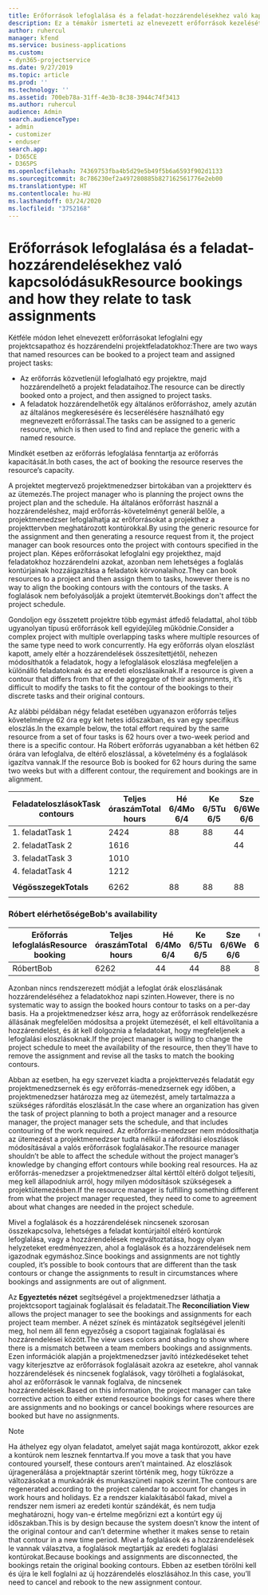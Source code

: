 ```yaml
---
title: Erőforrások lefoglalása és a feladat-hozzárendelésekhez való kapcsolódásuk
description: Ez a témakör ismerteti az elnevezett erőforrások kezelését, az erőforrás-foglalásokat és a feladat-hozzárendeléseket, és azt, hogy ezek hogyan kapcsolódnak egymáshoz.
author: ruhercul
manager: kfend
ms.service: business-applications
ms.custom:
- dyn365-projectservice
ms.date: 9/27/2019
ms.topic: article
ms.prod: ''
ms.technology: ''
ms.assetid: 700eb78a-31ff-4e3b-8c38-3944c74f3413
ms.author: ruhercul
audience: Admin
search.audienceType:
- admin
- customizer
- enduser
search.app:
- D365CE
- D365PS
ms.openlocfilehash: 74369753fba4b5d29e5b49f5b6a6593f902d1133
ms.sourcegitcommit: 8c786230ef2a497280885b827162561776e2eb00
ms.translationtype: HT
ms.contentlocale: hu-HU
ms.lasthandoff: 03/24/2020
ms.locfileid: "3752168"
---
```

# <a name="resource-bookings-and-how-they-relate-to-task-assignments"></a><span data-ttu-id="08814-103">Erőforrások lefoglalása és a feladat-hozzárendelésekhez való kapcsolódásuk</span><span class="sxs-lookup"><span data-stu-id="08814-103">Resource bookings and how they relate to task assignments</span></span>


<span data-ttu-id="08814-104">Kétféle módon lehet elnevezett erőforrásokat lefoglalni egy projektcsapathoz és hozzárendelni projektfeladatokhoz:</span><span class="sxs-lookup"><span data-stu-id="08814-104">There are two ways that named resources can be booked to a project team and assigned project tasks:</span></span>

- <span data-ttu-id="08814-105">Az erőforrás közvetlenül lefoglalható egy projektre, majd hozzárendelhető a projekt feladataihoz.</span><span class="sxs-lookup"><span data-stu-id="08814-105">The resource can be directly booked onto a project, and then assigned to project tasks.</span></span>
- <span data-ttu-id="08814-106">A feladatok hozzárendelhetők egy általános erőforráshoz, amely azután az általános megkeresésére és lecserélésére használható egy megnevezett erőforrással.</span><span class="sxs-lookup"><span data-stu-id="08814-106">The tasks can be assigned to a generic resource, which is then used to find and replace the generic with a named resource.</span></span> 

<span data-ttu-id="08814-107">Mindkét esetben az erőforrás lefoglalása fenntartja az erőforrás kapacitását.</span><span class="sxs-lookup"><span data-stu-id="08814-107">In both cases, the act of booking the resource reserves the resource’s capacity.</span></span>

<span data-ttu-id="08814-108">A projektet megtervező projektmenedzser birtokában van a projektterv és az ütemezés.</span><span class="sxs-lookup"><span data-stu-id="08814-108">The project manager who is planning the project owns the project plan and the schedule.</span></span> <span data-ttu-id="08814-109">Ha általános erőforrást használ a hozzárendeléshez, majd erőforrás-követelményt generál belőle, a projektmenedzser lefoglalhatja az erőforrásokat a projekthez a projekttervben meghatározott kontúrokkal.</span><span class="sxs-lookup"><span data-stu-id="08814-109">By using the generic resource for the assignment and then generating a resource request from it, the project manager can book resources onto the project with contours specified in the project plan.</span></span> <span data-ttu-id="08814-110">Képes erőforrásokat lefoglalni egy projekthez, majd feladatokhoz hozzárendelni azokat, azonban nem lehetséges a foglalás kontúrjainak hozzáigazítása a feladatok körvonalaihoz.</span><span class="sxs-lookup"><span data-stu-id="08814-110">They can book resources to a project and then assign them to tasks, however there is no way to align the booking contours with the contours of the tasks.</span></span> <span data-ttu-id="08814-111">A foglalások nem befolyásolják a projekt ütemtervét.</span><span class="sxs-lookup"><span data-stu-id="08814-111">Bookings don't affect the project schedule.</span></span>

<span data-ttu-id="08814-112">Gondoljon egy összetett projektre több egymást átfedő feladattal, ahol több ugyanolyan típusú erőforrások kell egyidejűleg működnie.</span><span class="sxs-lookup"><span data-stu-id="08814-112">Consider a complex project with multiple overlapping tasks where multiple resources of the same type need to work concurrently.</span></span> <span data-ttu-id="08814-113">Ha egy erőforrás olyan eloszlást kapott, amely eltér a hozzárendelések összesítettjétől, nehezen módosíthatók a feladatok, hogy a lefoglalások eloszlása megfeleljen a különálló feladatoknak és az eredeti eloszlásaiknak.</span><span class="sxs-lookup"><span data-stu-id="08814-113">If a resource is given a contour that differs from that of the aggregate of their assignments, it’s difficult to modify the tasks to fit the contour of the bookings to their discrete tasks and their original contours.</span></span>

<span data-ttu-id="08814-114">Az alábbi példában négy feladat esetében ugyanazon erőforrás teljes követelménye 62 óra egy két hetes időszakban, és van egy specifikus eloszlás.</span><span class="sxs-lookup"><span data-stu-id="08814-114">In the example below, the total effort required by the same resource from a set of four tasks is 62 hours over a two-week period and there is a specific contour.</span></span> <span data-ttu-id="08814-115">Ha Róbert erőforrás ugyanabban a két hétben 62 órára van lefoglalva, de eltérő eloszlással, a követelmény és a foglalások igazítva vannak.</span><span class="sxs-lookup"><span data-stu-id="08814-115">If the resource Bob is booked for 62 hours during the same two weeks but with a different contour, the requirement and bookings are in alignment.</span></span>

| <span data-ttu-id="08814-116">**Feladateloszlások**</span><span class="sxs-lookup"><span data-stu-id="08814-116">**Task contours**</span></span>    | <span data-ttu-id="08814-117">**Teljes óraszám**</span><span class="sxs-lookup"><span data-stu-id="08814-117">**Total hours**</span></span> | <span data-ttu-id="08814-118">Hé 6/4</span><span class="sxs-lookup"><span data-stu-id="08814-118">Mo 6/4</span></span> | <span data-ttu-id="08814-119">Ke 6/5</span><span class="sxs-lookup"><span data-stu-id="08814-119">Tu 6/5</span></span> | <span data-ttu-id="08814-120">Sze 6/6</span><span class="sxs-lookup"><span data-stu-id="08814-120">We 6/6</span></span> | <span data-ttu-id="08814-121">Csü 6/7</span><span class="sxs-lookup"><span data-stu-id="08814-121">Th 6/7</span></span> | <span data-ttu-id="08814-122">Pé 6/8</span><span class="sxs-lookup"><span data-stu-id="08814-122">Fr 6/8</span></span> | <span data-ttu-id="08814-123">Szo 6/9</span><span class="sxs-lookup"><span data-stu-id="08814-123">Sa 6/9</span></span> | <span data-ttu-id="08814-124">Va 6/10</span><span class="sxs-lookup"><span data-stu-id="08814-124">Su 6/10</span></span> | <span data-ttu-id="08814-125">Hé 6/11</span><span class="sxs-lookup"><span data-stu-id="08814-125">Mo 6/11</span></span> | <span data-ttu-id="08814-126">Ke 6/12</span><span class="sxs-lookup"><span data-stu-id="08814-126">Tu 6/12</span></span> | <span data-ttu-id="08814-127">Sze 6/13</span><span class="sxs-lookup"><span data-stu-id="08814-127">We 6/13</span></span> | <span data-ttu-id="08814-128">Csü 6/14</span><span class="sxs-lookup"><span data-stu-id="08814-128">Th 6/14</span></span> | <span data-ttu-id="08814-129">Pé 6/15</span><span class="sxs-lookup"><span data-stu-id="08814-129">Fr 6/15</span></span> |
|----------------------|-----------------|--------|--------|--------|--------|--------|--------|---------|---------|---------|---------|---------|---------|
| <span data-ttu-id="08814-130">1. feladat</span><span class="sxs-lookup"><span data-stu-id="08814-130">Task 1</span></span>               | <span data-ttu-id="08814-131">24</span><span class="sxs-lookup"><span data-stu-id="08814-131">24</span></span>              | <span data-ttu-id="08814-132">8</span><span class="sxs-lookup"><span data-stu-id="08814-132">8</span></span>      | <span data-ttu-id="08814-133">8</span><span class="sxs-lookup"><span data-stu-id="08814-133">8</span></span>      | <span data-ttu-id="08814-134">4</span><span class="sxs-lookup"><span data-stu-id="08814-134">4</span></span>      |        |        |        |         |         |         | <span data-ttu-id="08814-135">4</span><span class="sxs-lookup"><span data-stu-id="08814-135">4</span></span>       |         |         |
| <span data-ttu-id="08814-136">2. feladat</span><span class="sxs-lookup"><span data-stu-id="08814-136">Task 2</span></span>               | <span data-ttu-id="08814-137">16</span><span class="sxs-lookup"><span data-stu-id="08814-137">16</span></span>              |        |        | <span data-ttu-id="08814-138">4</span><span class="sxs-lookup"><span data-stu-id="08814-138">4</span></span>      | <span data-ttu-id="08814-139">4</span><span class="sxs-lookup"><span data-stu-id="08814-139">4</span></span>      |        |        |         | <span data-ttu-id="08814-140">8</span><span class="sxs-lookup"><span data-stu-id="08814-140">8</span></span>       |         |         |         |         |
| <span data-ttu-id="08814-141">3. feladat</span><span class="sxs-lookup"><span data-stu-id="08814-141">Task 3</span></span>               | <span data-ttu-id="08814-142">10</span><span class="sxs-lookup"><span data-stu-id="08814-142">10</span></span>              |        |        |        |        | <span data-ttu-id="08814-143">4</span><span class="sxs-lookup"><span data-stu-id="08814-143">4</span></span>      |        |         |         | <span data-ttu-id="08814-144">4</span><span class="sxs-lookup"><span data-stu-id="08814-144">4</span></span>       |         | <span data-ttu-id="08814-145">2</span><span class="sxs-lookup"><span data-stu-id="08814-145">2</span></span>       |         |
| <span data-ttu-id="08814-146">4. feladat</span><span class="sxs-lookup"><span data-stu-id="08814-146">Task 4</span></span>               | <span data-ttu-id="08814-147">12</span><span class="sxs-lookup"><span data-stu-id="08814-147">12</span></span>              |        |        |        |        |        |        |         |         |         | <span data-ttu-id="08814-148">4</span><span class="sxs-lookup"><span data-stu-id="08814-148">4</span></span>       |         | <span data-ttu-id="08814-149">8</span><span class="sxs-lookup"><span data-stu-id="08814-149">8</span></span>       |
|                      |                 |        |        |        |        |        |        |         |         |         |         |         |         |
| <span data-ttu-id="08814-150">**Végösszegek**</span><span class="sxs-lookup"><span data-stu-id="08814-150">**Totals**</span></span>           | <span data-ttu-id="08814-151">62</span><span class="sxs-lookup"><span data-stu-id="08814-151">62</span></span>              | <span data-ttu-id="08814-152">8</span><span class="sxs-lookup"><span data-stu-id="08814-152">8</span></span>      | <span data-ttu-id="08814-153">8</span><span class="sxs-lookup"><span data-stu-id="08814-153">8</span></span>      | <span data-ttu-id="08814-154">8</span><span class="sxs-lookup"><span data-stu-id="08814-154">8</span></span>      | <span data-ttu-id="08814-155">4</span><span class="sxs-lookup"><span data-stu-id="08814-155">4</span></span>      | <span data-ttu-id="08814-156">4</span><span class="sxs-lookup"><span data-stu-id="08814-156">4</span></span>      |        |         | <span data-ttu-id="08814-157">8</span><span class="sxs-lookup"><span data-stu-id="08814-157">8</span></span>       | <span data-ttu-id="08814-158">4</span><span class="sxs-lookup"><span data-stu-id="08814-158">4</span></span>       | <span data-ttu-id="08814-159">8</span><span class="sxs-lookup"><span data-stu-id="08814-159">8</span></span>       | <span data-ttu-id="08814-160">2</span><span class="sxs-lookup"><span data-stu-id="08814-160">2</span></span>       | <span data-ttu-id="08814-161">8</span><span class="sxs-lookup"><span data-stu-id="08814-161">8</span></span>       |
|                      |                 |        |        |        |        |        |        |         |         |         |         |

### <a name="bobs-availability"></a><span data-ttu-id="08814-162">Róbert elérhetősége</span><span class="sxs-lookup"><span data-stu-id="08814-162">Bob's availability</span></span>
| <span data-ttu-id="08814-163">**Erőforrás   lefoglalás**</span><span class="sxs-lookup"><span data-stu-id="08814-163">**Resource   booking**</span></span> | <span data-ttu-id="08814-164">**Teljes óraszám**</span><span class="sxs-lookup"><span data-stu-id="08814-164">**Total hours**</span></span> | <span data-ttu-id="08814-165">Hé 6/4</span><span class="sxs-lookup"><span data-stu-id="08814-165">Mo 6/4</span></span> | <span data-ttu-id="08814-166">Ke 6/5</span><span class="sxs-lookup"><span data-stu-id="08814-166">Tu 6/5</span></span> | <span data-ttu-id="08814-167">Sze 6/6</span><span class="sxs-lookup"><span data-stu-id="08814-167">We 6/6</span></span> | <span data-ttu-id="08814-168">Csü 6/7</span><span class="sxs-lookup"><span data-stu-id="08814-168">Th 6/7</span></span> | <span data-ttu-id="08814-169">Pé 6/8</span><span class="sxs-lookup"><span data-stu-id="08814-169">Fr 6/8</span></span> | <span data-ttu-id="08814-170">Szo 6/9</span><span class="sxs-lookup"><span data-stu-id="08814-170">Sa 6/9</span></span> | <span data-ttu-id="08814-171">Va 6/10</span><span class="sxs-lookup"><span data-stu-id="08814-171">Su 6/10</span></span> | <span data-ttu-id="08814-172">Hé 6/11</span><span class="sxs-lookup"><span data-stu-id="08814-172">Mo 6/11</span></span> | <span data-ttu-id="08814-173">Ke 6/12</span><span class="sxs-lookup"><span data-stu-id="08814-173">Tu 6/12</span></span> | <span data-ttu-id="08814-174">Sze 6/13</span><span class="sxs-lookup"><span data-stu-id="08814-174">We 6/13</span></span> | <span data-ttu-id="08814-175">Csü 6/14</span><span class="sxs-lookup"><span data-stu-id="08814-175">Th 6/14</span></span> | <span data-ttu-id="08814-176">Pé 6/15</span><span class="sxs-lookup"><span data-stu-id="08814-176">Fr 6/15</span></span> |
|------------------------|-----------------|--------|--------|--------|--------|--------|--------|---------|---------|---------|---------|---------|---------|
| <span data-ttu-id="08814-177">Róbert</span><span class="sxs-lookup"><span data-stu-id="08814-177">Bob</span></span>                    | <span data-ttu-id="08814-178">62</span><span class="sxs-lookup"><span data-stu-id="08814-178">62</span></span>              | <span data-ttu-id="08814-179">4</span><span class="sxs-lookup"><span data-stu-id="08814-179">4</span></span>      | <span data-ttu-id="08814-180">4</span><span class="sxs-lookup"><span data-stu-id="08814-180">4</span></span>      | <span data-ttu-id="08814-181">8</span><span class="sxs-lookup"><span data-stu-id="08814-181">8</span></span>      | <span data-ttu-id="08814-182">8</span><span class="sxs-lookup"><span data-stu-id="08814-182">8</span></span>      | <span data-ttu-id="08814-183">8</span><span class="sxs-lookup"><span data-stu-id="08814-183">8</span></span>      |        |         | <span data-ttu-id="08814-184">4</span><span class="sxs-lookup"><span data-stu-id="08814-184">4</span></span>       | <span data-ttu-id="08814-185">4</span><span class="sxs-lookup"><span data-stu-id="08814-185">4</span></span>       | <span data-ttu-id="08814-186">8</span><span class="sxs-lookup"><span data-stu-id="08814-186">8</span></span>       | <span data-ttu-id="08814-187">8</span><span class="sxs-lookup"><span data-stu-id="08814-187">8</span></span>       | <span data-ttu-id="08814-188">6</span><span class="sxs-lookup"><span data-stu-id="08814-188">6</span></span>       |

<span data-ttu-id="08814-189">Azonban nincs rendszerezett módját a lefoglat órák eloszlásának hozzárendeléséhez a feladatokhoz napi szinten.</span><span class="sxs-lookup"><span data-stu-id="08814-189">However, there is no systematic way to assign the booked hours contour to tasks on a per-day basis.</span></span> <span data-ttu-id="08814-190">Ha a projektmenedzser kész arra, hogy az erőforrások rendelkezésre állásának megfelelően módosítsa a projekt ütemezését, el kell eltávolítania a hozzárendelést, és át kell dolgoznia a feladatokat, hogy megfeleljenek a lefoglalási eloszlásoknak.</span><span class="sxs-lookup"><span data-stu-id="08814-190">If the project manager is willing to change the project schedule to meet the availability of the resource, then they’ll have to remove the assignment and revise all the tasks to match the booking contours.</span></span>

<span data-ttu-id="08814-191">Abban az esetben, ha egy szervezet kiadta a projekttervezés feladatát egy projektmenedzsernek és egy erőforrás-menedzsernek egy időben, a projektmenedzser határozza meg az ütemezést, amely tartalmazza a szükséges ráfordítás eloszlását.</span><span class="sxs-lookup"><span data-stu-id="08814-191">In the case where an organization has given the task of project planning to both a project manager and a resource manager, the project manager sets the schedule, and that includes contouring of the work required.</span></span> <span data-ttu-id="08814-192">Az erőforrás-menedzser nem módosíthatja az ütemezést a projektmenedzser tudta nélkül a ráfordítási eloszlások módosításával a valós erőforrások foglalásakor.</span><span class="sxs-lookup"><span data-stu-id="08814-192">The resource manager shouldn’t be able to affect the schedule without the project manager’s knowledge by changing effort contours while booking real resources.</span></span> <span data-ttu-id="08814-193">Ha az erőforrás-menedzser a projektmenedzser által kérttől eltérő dolgot teljesíti, meg kell állapodniuk arról, hogy milyen módosítások szükségesek a projektütemezésben.</span><span class="sxs-lookup"><span data-stu-id="08814-193">If the resource manager is fulfilling something different from what the project manager requested, they need to come to agreement about what changes are needed in the project schedule.</span></span>

<span data-ttu-id="08814-194">Mivel a foglalások és a hozzárendelések nincsenek szorosan összekapcsolva, lehetséges a feladat kontúrjaitól eltérő kontúrok lefoglalása, vagy a hozzárendelések megváltoztatása, hogy olyan helyzeteket eredményezzen, ahol a foglalások és a hozzárendelések nem igazodnak egymáshoz.</span><span class="sxs-lookup"><span data-stu-id="08814-194">Since bookings and assignments are not tightly coupled, it’s possible to book contours that are different than the task contours or change the assignments to result in circumstances where bookings and assignments are out of alignment.</span></span>

<span data-ttu-id="08814-195">Az **Egyeztetés nézet** segítségével a projektmenedzser láthatja a projektcsoport tagjainak foglalásait és feladatait.</span><span class="sxs-lookup"><span data-stu-id="08814-195">The **Reconciliation View** allows the project manager to see the bookings and assignments for each project team member.</span></span> <span data-ttu-id="08814-196">A nézet színek és mintázatok segítségével jeleníti meg, hol nem áll fenn egyezőség a csoport tagjainak foglalásai és hozzárendelései között.</span><span class="sxs-lookup"><span data-stu-id="08814-196">The view uses colors and shading to show where there is a mismatch between a team members bookings and assignments.</span></span> <span data-ttu-id="08814-197">Ezen információk alapján a projektmenedzser javító intézkedéseket tehet vagy kiterjesztve az erőforrások foglalásait azokra az esetekre, ahol vannak hozzárendelések és nincsenek foglalások, vagy törölheti a foglalásokat, ahol az erőforrások le vannak foglalva, de nincsenek hozzárendelések.</span><span class="sxs-lookup"><span data-stu-id="08814-197">Based on this information, the project manager can take corrective action to either extend resource bookings for cases where there are assignments and no bookings or cancel bookings where resources are booked but have no assignments.</span></span>

> [!NOTE]
> <span data-ttu-id="08814-198">Ha áthelyez egy olyan feladatot, amelyet saját maga kontúrozott, akkor ezek a kontúrok nem lesznek fenntartva.</span><span class="sxs-lookup"><span data-stu-id="08814-198">If you move a task that you have contoured yourself, these contours aren’t maintained.</span></span> <span data-ttu-id="08814-199">Az eloszlások újragenerálása a projektnaptár szerint történik meg, hogy tükrözze a változásokat a munkaórák és munkaszüneti napok szerint.</span><span class="sxs-lookup"><span data-stu-id="08814-199">The contours are regenerated according to the project calendar to account for changes in work hours and holidays.</span></span> <span data-ttu-id="08814-200">Ez a rendszer kialakításából fakad, mivel a rendszer nem ismeri az eredeti kontúr szándékát, és nem tudja meghatározni, hogy van-e értelme megőrizni ezt a kontúrt egy új időszakban.</span><span class="sxs-lookup"><span data-stu-id="08814-200">This is by design because the system doesn’t know the intent of the original contour and can’t determine whether it makes sense to retain that contour in a new time period.</span></span> <span data-ttu-id="08814-201">Mivel a foglalások és a hozzárendelések le vannak választva, a foglalások megtartják az eredeti foglalási kontúrokat.</span><span class="sxs-lookup"><span data-stu-id="08814-201">Because bookings and assignments are disconnected, the bookings retain the original booking contours.</span></span> <span data-ttu-id="08814-202">Ebben az esetben törölni kell és újra le kell foglalni az új hozzárendelés eloszlásához.</span><span class="sxs-lookup"><span data-stu-id="08814-202">In this case, you’ll need to cancel and rebook to the new assignment contour.</span></span>

